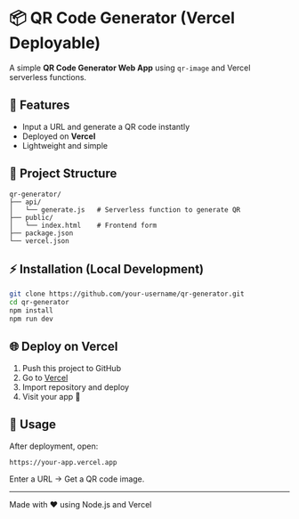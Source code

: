 # 📦 QR Code Generator (Vercel Deployable)

A simple **QR Code Generator Web App** using `qr-image` and Vercel serverless functions.

## 🚀 Features
- Input a URL and generate a QR code instantly
- Deployed on **Vercel**
- Lightweight and simple

## 📂 Project Structure
```
qr-generator/
├── api/
│   └── generate.js   # Serverless function to generate QR
├── public/
│   └── index.html    # Frontend form
├── package.json
└── vercel.json
```

## ⚡ Installation (Local Development)
```bash
git clone https://github.com/your-username/qr-generator.git
cd qr-generator
npm install
npm run dev
```

## 🌐 Deploy on Vercel
1. Push this project to GitHub
2. Go to [Vercel](https://vercel.com)
3. Import repository and deploy
4. Visit your app 🎉

## 🔗 Usage
After deployment, open:
```
https://your-app.vercel.app
```
Enter a URL → Get a QR code image.

---
Made with ❤️ using Node.js and Vercel
